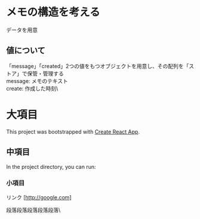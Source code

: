 # メモの構造を考える
データを用意

## 値について
「message」「created」2つの値をもつオブジェクトを用意し、その配列を「ストア」で保管・管理する\
message: メモのテキスト\
create: 作成した時刻\



















# 大項目

This project was bootstrapped with [Create React App](https://github.com/facebook/create-react-app).

## 中項目

In the project directory, you can run:

### 小項目

リンク [http://google.com]

段落段落段落段落段落\

